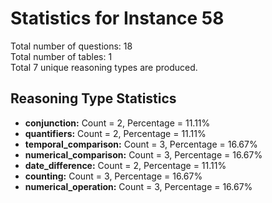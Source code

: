 # Statistics for Instance 58<br/>
Total number of questions: 18<br/>
Total number of tables: 1<br/>
Total 7 unique reasoning types are produced.<br/>
## Reasoning Type Statistics<br/>
- **conjunction:** Count = 2, Percentage = 11.11%<br/>
- **quantifiers:** Count = 2, Percentage = 11.11%<br/>
- **temporal_comparison:** Count = 3, Percentage = 16.67%<br/>
- **numerical_comparison:** Count = 3, Percentage = 16.67%<br/>
- **date_difference:** Count = 2, Percentage = 11.11%<br/>
- **counting:** Count = 3, Percentage = 16.67%<br/>
- **numerical_operation:** Count = 3, Percentage = 16.67%<br/>
